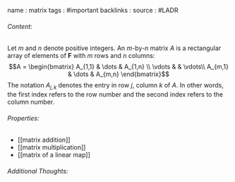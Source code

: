 name : matrix
tags : #important
backlinks : 
source : #LADR

###### Content:
Let $m$ and $n$ denote positive integers. An $m$-by-$n$ matrix $A$ is a rectangular array of elements of **F** with $m$ rows and $n$ columns:
$$A = \begin{bmatrix}
A_{1,1} & \dots & A_{1,n} \\
\vdots & & \vdots\\
A_{m,1} & \dots & A_{m,n}
\end{bmatrix}$$
The notation $A_{j,k}$ denotes the entry in row $j$, column $k$ of $A$. In other words, the first index refers to the row number and the second index refers to the column number.

###### Properties:
- [[matrix addition]]
- [[matrix multiplication]]
- [[matrix of a linear map]]

###### Additional Thoughts:
